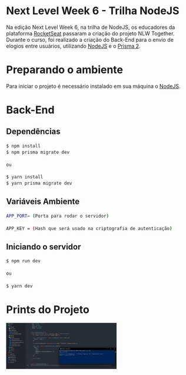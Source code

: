 # Next Level Week 6 - Trilha NodeJS

Na edição Next Level Week 6, na trilha de NodeJS, os educadores da plataforma [RocketSeat](https://www.rocketseat.com.br) passaram a criação do projeto NLW Together. Durante o curso, foi realizado a criação do Back-End para o envio de elogios entre usuários, utilizando [NodeJS](https://nodejs.org/pt-br/) e o [Prisma 2](https://www.prisma.io).

# Preparando o ambiente

Para iniciar o projeto é necessário instalado em sua máquina o [NodeJS](https://nodejs.org/pt-br/).

# Back-End

## Dependências

```bash
$ npm install
$ npm prisma migrate dev

ou

$ yarn install
$ yarn prisma migrate dev
```

## Variáveis Ambiente

```bash
APP_PORT= (Porta para rodar o servidor)

APP_KEY = (Hash que será usado na criptografia de autenticação)
```

## Iniciando o servidor

```bash
$ npm run dev

ou

$ yarn dev
```

# Prints do Projeto

<img src="code.jpg" alt="Print do Código" style="max-width:300px;"/>
